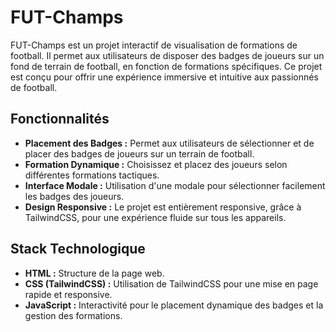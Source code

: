 # FUT-Champs

FUT-Champs est un projet interactif de visualisation de formations de football. Il permet aux utilisateurs de disposer des badges de joueurs sur un fond de terrain de football, en fonction de formations spécifiques. Ce projet est conçu pour offrir une expérience immersive et intuitive aux passionnés de football.

## Fonctionnalités

- **Placement des Badges :** Permet aux utilisateurs de sélectionner et de placer des badges de joueurs sur un terrain de football.
- **Formation Dynamique :** Choisissez et placez des joueurs selon différentes formations tactiques.
- **Interface Modale :** Utilisation d'une modale pour sélectionner facilement les badges des joueurs.
- **Design Responsive :** Le projet est entièrement responsive, grâce à TailwindCSS, pour une expérience fluide sur tous les appareils.

## Stack Technologique

- **HTML :** Structure de la page web.
- **CSS (TailwindCSS) :** Utilisation de TailwindCSS pour une mise en page rapide et responsive.
- **JavaScript :** Interactivité pour le placement dynamique des badges et la gestion des formations.
